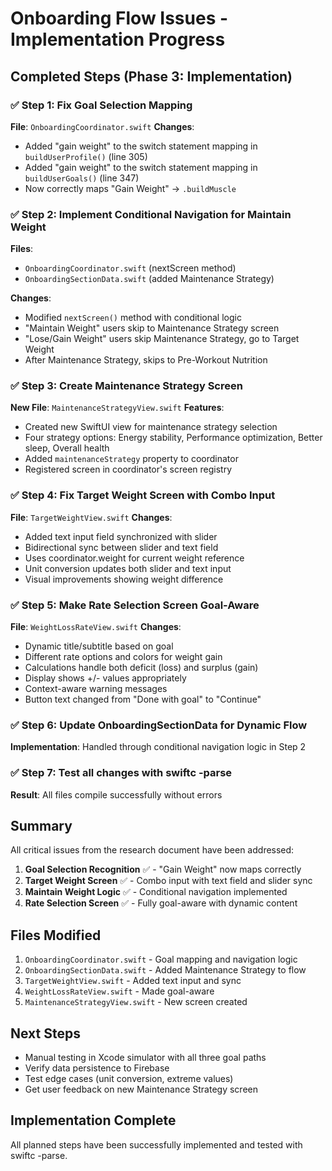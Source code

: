 # Onboarding Flow Issues - Implementation Progress

## Completed Steps (Phase 3: Implementation)

### ✅ Step 1: Fix Goal Selection Mapping
**File**: `OnboardingCoordinator.swift`
**Changes**:
- Added "gain weight" to the switch statement mapping in `buildUserProfile()` (line 305)
- Added "gain weight" to the switch statement mapping in `buildUserGoals()` (line 347)
- Now correctly maps "Gain Weight" → `.buildMuscle`

### ✅ Step 2: Implement Conditional Navigation for Maintain Weight
**Files**: 
- `OnboardingCoordinator.swift` (nextScreen method)
- `OnboardingSectionData.swift` (added Maintenance Strategy)

**Changes**:
- Modified `nextScreen()` method with conditional logic
- "Maintain Weight" users skip to Maintenance Strategy screen
- "Lose/Gain Weight" users skip Maintenance Strategy, go to Target Weight
- After Maintenance Strategy, skips to Pre-Workout Nutrition

### ✅ Step 3: Create Maintenance Strategy Screen
**New File**: `MaintenanceStrategyView.swift`
**Features**:
- Created new SwiftUI view for maintenance strategy selection
- Four strategy options: Energy stability, Performance optimization, Better sleep, Overall health
- Added `maintenanceStrategy` property to coordinator
- Registered screen in coordinator's screen registry

### ✅ Step 4: Fix Target Weight Screen with Combo Input
**File**: `TargetWeightView.swift`
**Changes**:
- Added text input field synchronized with slider
- Bidirectional sync between slider and text field
- Uses coordinator.weight for current weight reference
- Unit conversion updates both slider and text input
- Visual improvements showing weight difference

### ✅ Step 5: Make Rate Selection Screen Goal-Aware
**File**: `WeightLossRateView.swift`
**Changes**:
- Dynamic title/subtitle based on goal
- Different rate options and colors for weight gain
- Calculations handle both deficit (loss) and surplus (gain)
- Display shows +/- values appropriately
- Context-aware warning messages
- Button text changed from "Done with goal" to "Continue"

### ✅ Step 6: Update OnboardingSectionData for Dynamic Flow
**Implementation**: Handled through conditional navigation logic in Step 2

### ✅ Step 7: Test all changes with swiftc -parse
**Result**: All files compile successfully without errors

## Summary

All critical issues from the research document have been addressed:

1. **Goal Selection Recognition** ✅ - "Gain Weight" now maps correctly
2. **Target Weight Screen** ✅ - Combo input with text field and slider sync
3. **Maintain Weight Logic** ✅ - Conditional navigation implemented
4. **Rate Selection Screen** ✅ - Fully goal-aware with dynamic content

## Files Modified
1. `OnboardingCoordinator.swift` - Goal mapping and navigation logic
2. `OnboardingSectionData.swift` - Added Maintenance Strategy to flow
3. `TargetWeightView.swift` - Added text input and sync
4. `WeightLossRateView.swift` - Made goal-aware
5. `MaintenanceStrategyView.swift` - New screen created

## Next Steps
- Manual testing in Xcode simulator with all three goal paths
- Verify data persistence to Firebase
- Test edge cases (unit conversion, extreme values)
- Get user feedback on new Maintenance Strategy screen

## Implementation Complete
All planned steps have been successfully implemented and tested with swiftc -parse.